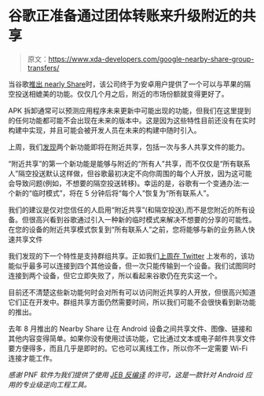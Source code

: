 # 谷歌正准备通过团体转账来升级附近的共享

> 原文：<https://www.xda-developers.com/google-nearby-share-group-transfers/>

当谷歌[推出 nearly Share](https://www.xda-developers.com/google-nearby-share-file-sharing-airdrop-clone-android-rolling-out/)时，该公司终于为安卓用户提供了一个可以与苹果的隔空投送相媲美的功能。仅仅几个月之后，附近的市场份额就变得更好了。

APK 拆卸通常可以预测应用程序未来更新中可能出现的功能，但我们在这里提到的任何功能都可能不会出现在未来的版本中。这是因为这些特性目前还没有在实时构建中实现，并且可能会被开发人员在未来的构建中随时引入。

上周，我们[发现](https://twitter.com/MishaalRahman/status/1370163168106930188?s=19)两个新功能即将在附近共享，包括一次与多人共享文件的能力。

“附近共享”的第一个新功能是能够与附近的“所有人”共享，而不仅仅是“所有联系人”隔空投送默认这样做，但谷歌最初决定不向你周围的每个人开放，因为这可能会导致问题(例如，不想要的隔空投送转移)。幸运的是，谷歌有一个变通办法:一个新的“临时模式”，将在 5 分钟后将“每个人”恢复为“所有联系人”。

我们的建议是仅对您信任的人启用“附近共享”(和隔空投送),而不是您附近的所有设备。但很高兴看到谷歌通过引入一种新的临时模式来解决不想要的分享的可能性。在您的设备的附近共享模式恢复到“所有联系人”之前，您将能够与新的业务熟人快速共享文件

我们发现的下一个特性是支持群组共享。正如我们[上周在 Twitter](https://twitter.com/MishaalRahman/status/1370163168106930188?s=19) 上发布的，该功能似乎最多可以连接到四个其他设备，但一次只能传输到一个设备。我们试图同时连接到两个设备，但它立即失败了，所以看起来谷歌仍在充实这一个。

目前还不清楚这些新功能何时会对所有可以访问附近共享的人开放，但很高兴知道它们正在开发中。群组共享方面仍然需要时间，所以我们可能不会很快看到新功能的推出。

去年 8 月推出的 Nearby Share 让在 Android 设备之间共享文件、图像、链接和其他内容变得简单。如果你没有使用过该功能，它比通过文本或电子邮件共享文件要方便得多，而且几乎是即时的。它也可以离线工作，所以你不一定需要 Wi-Fi 连接才能工作。

*感谢 PNF 软件为我们提供了使用* *[JEB 反编译](https://www.pnfsoftware.com/?aid=xdadev)* *的许可，这是一款针对 Android 应用的专业级逆向工程工具。*